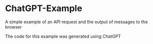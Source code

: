 # ChatGPT-Example

A simple example of an API request and the output of messages to the browser

The code for this example was generated using ChatGPT
